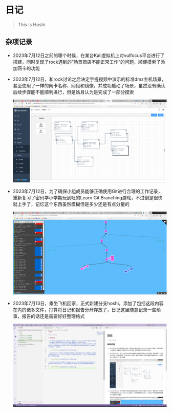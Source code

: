 # 日记

>This is Hoshi

## 杂项记录

- 2023年7月12日之前的哪个时候，在某台Kali虚拟机上对vulfocus平台进行了搭建，同时复现了rock遇到的“场景商店不能正常工作”的问题，顺便摸索了添加网卡的功能
- 2023年7月12日，和rock讨论之后决定手搓视频中演示的标准dmz主机场景，甚至使用了一样的网卡名称、网段和镜像，并成功启动了场景，虽然没有确认后续步骤能不能顺利进行，但是姑且认为是完成了一部分摸索

    ![screenShot](./img/2023-07-12-175824.png)

- 2023年7月12日，为了确保小组成员能够正确使用Git进行合理的工作记录，重新复习了密码学小学期玩到吐的Learn Git Branching游戏，不过倒是很快就上手了，记忆这个东西虽然模糊但是多少还是有点分量的

    ![screenShot](./img/2023-07-12-170609.png)

- 2023年7月13日，乘坐飞机回家，正式新建分支hoshi，添加了包括这段内容在内的诸多文件，打算将日记和报告分开存放了，日记这里随意记录一些琐事，报告的话还是需要好好整理格式

    ![screenShot](./img/2023-07-13-230236.png)
